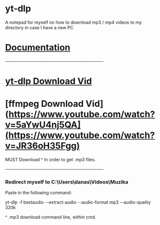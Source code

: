 # yt-dlp
A notepad for myself on how to download mp3 / mp4 videos to my directory in case I have a new PC

# [Documentation](https://github.com/yt-dlp/yt-dlp)

────────────────────────────────

# [yt-dlp Download Vid](https://www.youtube.com/watch?v=5aYwU4nj5QA)

# [ffmpeg Download Vid](https://www.youtube.com/watch?v=5aYwU4nj5QA](https://www.youtube.com/watch?v=JR36oH35Fgg)

MUST Download ^ In order to get .mp3 files.


────────────────────────────────

### Redirect myself to C:\Users\danas\Videos\Muzika

Paste in the following command:

yt-dlp -f bestaudio --extract-audio --audio-format mp3 --audio-quality 320k

^ .mp3 download command line, within cmd.
